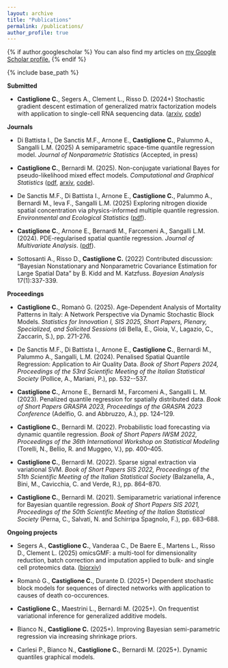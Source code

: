 ```yaml
---
layout: archive
title: "Publications"
permalink: /publications/
author_profile: true
---
```



{% if author.googlescholar %}
  You can also find my articles on <u><a href="{{author.googlescholar}}">my Google Scholar profile</a>.</u>
{% endif %}

{% include base_path %}

**Submitted**

* **Castiglione C.**, Segers A., Clement L., Risso D. (2024+)
  Stochastic gradient descent estimation of generalized matrix factorization models with application to single-cell RNA sequencing data. 
  ([arxiv](https://arxiv.org/abs/2412.20509), [code](https://github.com/CristianCastiglione/sgdGMF))


**Journals**

* Di Battista I., De Sanctis M.F., Arnone E., **Castiglione C.**, Palummo A., Sangalli L.M. (2025)
  A semiparametric space-time quantile regression model.
  *Journal of Nonparametric Statistics*
  (Accepted, in press)

* **Castiglione C.**, Bernardi M. (2025). 
  Non-conjugate variational Bayes for pseudo-likelihood mixed effect models.
  *Computational and Graphical Statistics*
  ([pdf](https://doi.org/10.1080/10618600.2025.2527925), [arxiv](https://arxiv.org/abs/2206.09444), [code](https://github.com/CristianCastiglione/BayesGLMM.jl)).

* De Sanctis M.F., Di Battista I., Arnone E., **Castiglione C.**, Palummo A., Bernardi M., Ieva F., Sangalli L.M. (2025)
  Exploring nitrogen dioxide spatial concentration via physics-informed multiple quantile regression.
  *Environmental and Ecological Statistics* 
  ([pdf](https://doi.org/10.1007/s10651-025-00664-8)).

* **Castiglione C.**, Arnone E., Bernardi M., Farcomeni A., Sangalli L.M. (2024). 
  PDE-regularised spatial quantile regression.
  *Journal of Multivariate Analysis*.
  ([pdf](https://doi.org/10.1016/j.jmva.2024.105381)).

* Sottosanti A., Risso D., **Castiglione C.** (2022) 
  Contributed discussion: “Bayesian Nonstationary and Nonparametric Covariance Estimation for Large Spatial Data” by B. Kidd and M. Katzfuss. 
  *Bayesian Analysis* 17(1):337-339.


**Proceedings**

* **Castiglione C.**, Romanò G. (2025).
  Age-Dependent Analysis of Mortality Patterns in Italy: A Network Perspective via Dynamic Stochastic Block Models.
  *Statistics for Innovation I, SIS 2025, Short Papers, Plenary, Specialized, and Solicited Sessions* 
  (di Bella, E., Gioia, V., Lagazio, C., Zaccarin, S.), pp. 271-276.

* De Sanctis M.F., Di Battista I., Arnone E., **Castiglione C.**, Bernardi M., Palummo A., Sangalli, L.M. (2024).
  Penalised Spatial Quantile Regression: Application to Air Quality Data.
  *Book of Short Papers 2024, Proceedings of the 53rd Scientific Meeting of the Italian Statistical Society* 
  (Pollice, A., Mariani, P.), pp. 532--537.

* **Castiglione C.**, Arnone E., Bernardi M., Farcomeni A., Sangalli L. M. (2023). 
  Penalized quantile regression for spatially distributed data.
  *Book of Short Papers GRASPA 2023, Proceedings of the GRASPA 2023 Conference* 
  (Adelfio, G. and Abbruzzo, A.), pp. 124–129.

* **Castiglione C.**, Bernardi M. (2022). 
  Probabilistic load forecasting via dynamic quantile regression.
  *Book of Short Papers IWSM 2022, Proceedings of the 36th International Workshop on Statistical Modeling* 
  (Torelli, N., Bellio, R. and Muggeo, V.), pp. 400–405.

* **Castiglione C.**, Bernardi M. (2022). 
  Sparse signal extraction via variational SVM.
  *Book of Short Papers SIS 2022, Proceedings of the 51th Scientific Meeting of the Italian Statistical Society*
  (Balzanella, A., Bini, M., Cavicchia, C. and Verde, R.), pp. 864–870.

* **Castiglione C.**, Bernardi M. (2021). 
  Semiparametric variational inference for Bayesian quantile regression.
  *Book of Short Papers SIS 2021, Proceedings of the 50th Scientific Meeting of the Italian Statistical Society*
  (Perna, C., Salvati, N. and Schirripa Spagnolo, F.), pp. 683–688.

**Ongoing projects**

* Segers A., **Castiglione C.**, Vanderaa C., De Baere E., Martens L., Risso D., Clement L. (2025)
  omicsGMF: a multi-tool for dimensionality reduction, batch correction and imputation applied to bulk- and single cell proteomics data.
  ([biorxiv](https://www.biorxiv.org/content/10.1101/2025.03.24.644996v1))

* Romanò G., **Castiglione C.**, Durante D. (2025+)
  Dependent stochastic block models for sequences of directed networks with application to causes of death co-occurences.

* **Castiglione C.**, Maestrini L., Bernardi M. (2025+).
  On frequentist variational inference for generalized additive models. 

* Bianco N., **Castiglione C.** (2025+). 
  Improving Bayesian semi-parametric regression via increasing shrinkage priors.

* Carlesi P., Bianco N., **Castiglione C.**, Bernardi M. (2025+). 
  Dynamic quantiles graphical models.


